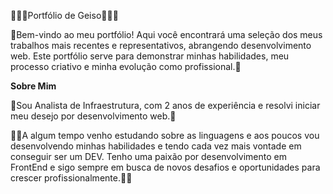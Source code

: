 👨🏾‍💻Portfólio de Geiso👨🏾‍💻

🔗Bem-vindo ao meu portfólio! Aqui você encontrará uma seleção dos meus trabalhos mais recentes e representativos, abrangendo desenvolvimento web.
Este portfólio serve para demonstrar minhas habilidades, meu processo criativo e minha evolução como profissional.🔗

**Sobre Mim**

🚀Sou Analista de Infraestrutura, com 2  anos de experiência e resolvi iniciar meu desejo por desenvolvimento web.🚀

📎📎A algum tempo venho estudando sobre as linguagens e aos poucos vou desenvolvendo minhas habilidades e tendo cada vez mais vontade em conseguir ser um DEV.
Tenho uma paixão por desenvolvimento em FrontEnd e sigo sempre em busca de novos desafios e oportunidades para crescer profissionalmente.📎📎
